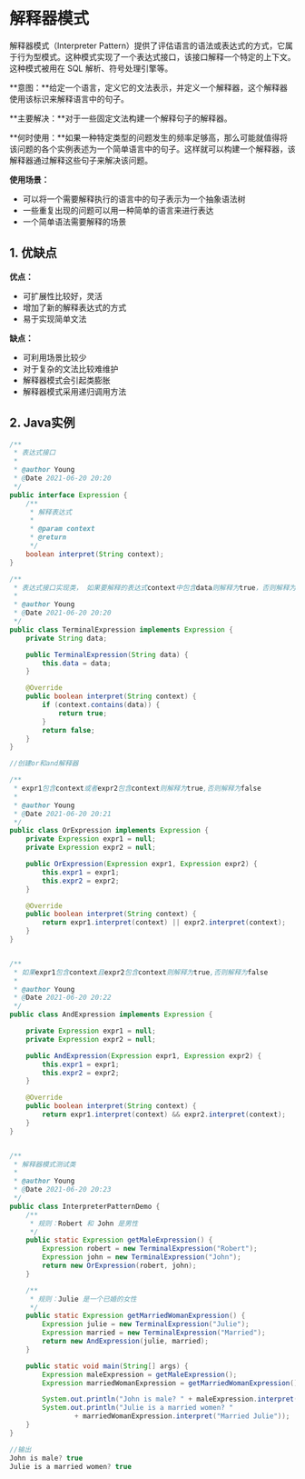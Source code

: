 # 解释器模式

解释器模式（Interpreter Pattern）提供了评估语言的语法或表达式的方式，它属于行为型模式。这种模式实现了一个表达式接口，该接口解释一个特定的上下文。这种模式被用在 SQL 解析、符号处理引擎等。

**意图：**给定一个语言，定义它的文法表示，并定义一个解释器，这个解释器使用该标识来解释语言中的句子。

**主要解决：**对于一些固定文法构建一个解释句子的解释器。

**何时使用：**如果一种特定类型的问题发生的频率足够高，那么可能就值得将该问题的各个实例表述为一个简单语言中的句子。这样就可以构建一个解释器，该解释器通过解释这些句子来解决该问题。

**使用场景：**

- 可以将一个需要解释执行的语言中的句子表示为一个抽象语法树
- 一些重复出现的问题可以用一种简单的语言来进行表达
- 一个简单语法需要解释的场景

## 1. 优缺点

**优点：**

- 可扩展性比较好，灵活
- 增加了新的解释表达式的方式
- 易于实现简单文法

**缺点：**

- 可利用场景比较少
- 对于复杂的文法比较难维护
- 解释器模式会引起类膨胀
- 解释器模式采用递归调用方法

## 2. Java实例

```java
/**
 * 表达式接口
 *
 * @author Young
 * @Date 2021-06-20 20:20
 */
public interface Expression {
    /**
     * 解释表达式
     *
     * @param context
     * @return
     */
    boolean interpret(String context);
}

/**
 * 表达式接口实现类， 如果要解释的表达式context中包含data则解释为true，否则解释为false
 *
 * @author Young
 * @Date 2021-06-20 20:20
 */
public class TerminalExpression implements Expression {
    private String data;

    public TerminalExpression(String data) {
        this.data = data;
    }

    @Override
    public boolean interpret(String context) {
        if (context.contains(data)) {
            return true;
        }
        return false;
    }
}

//创建or和and解释器

/**
 * expr1包含context或者expr2包含context则解释为true,否则解释为false
 *
 * @author Young
 * @Date 2021-06-20 20:21
 */
public class OrExpression implements Expression {
    private Expression expr1 = null;
    private Expression expr2 = null;

    public OrExpression(Expression expr1, Expression expr2) {
        this.expr1 = expr1;
        this.expr2 = expr2;
    }

    @Override
    public boolean interpret(String context) {
        return expr1.interpret(context) || expr2.interpret(context);
    }
}


/**
 * 如果expr1包含context且expr2包含context则解释为true,否则解释为false
 *
 * @author Young
 * @Date 2021-06-20 20:22
 */
public class AndExpression implements Expression {

    private Expression expr1 = null;
    private Expression expr2 = null;

    public AndExpression(Expression expr1, Expression expr2) {
        this.expr1 = expr1;
        this.expr2 = expr2;
    }

    @Override
    public boolean interpret(String context) {
        return expr1.interpret(context) && expr2.interpret(context);
    }
}


/**
 * 解释器模式测试类
 *
 * @author Young
 * @Date 2021-06-20 20:23
 */
public class InterpreterPatternDemo {
    /**
     * 规则：Robert 和 John 是男性
     */
    public static Expression getMaleExpression() {
        Expression robert = new TerminalExpression("Robert");
        Expression john = new TerminalExpression("John");
        return new OrExpression(robert, john);
    }

    /**
     * 规则：Julie 是一个已婚的女性
     */
    public static Expression getMarriedWomanExpression() {
        Expression julie = new TerminalExpression("Julie");
        Expression married = new TerminalExpression("Married");
        return new AndExpression(julie, married);
    }

    public static void main(String[] args) {
        Expression maleExpression = getMaleExpression();
        Expression marriedWomanExpression = getMarriedWomanExpression();

        System.out.println("John is male? " + maleExpression.interpret("John"));
        System.out.println("Julie is a married women? "
                + marriedWomanExpression.interpret("Married Julie"));
    }
}

//输出
John is male? true
Julie is a married women? true
```